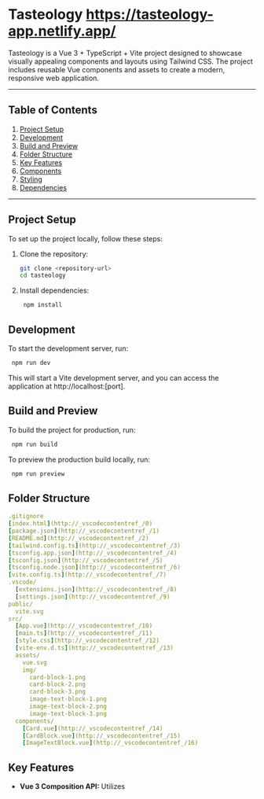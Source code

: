 # Tasteology https://tasteology-app.netlify.app/

Tasteology is a Vue 3 + TypeScript + Vite project designed to showcase visually appealing components and layouts using Tailwind CSS. The project includes reusable Vue components and assets to create a modern, responsive web application.

---

## Table of Contents

1. [Project Setup](#project-setup)
2. [Development](#development)
3. [Build and Preview](#build-and-preview)
4. [Folder Structure](#folder-structure)
5. [Key Features](#key-features)
6. [Components](#components)
7. [Styling](#styling)
8. [Dependencies](#dependencies)

---

## Project Setup

To set up the project locally, follow these steps:

1. Clone the repository:
   ```sh
   git clone <repository-url>
   cd tasteology
   ```

2. Install dependencies:
   ```sh
    npm install
   ```

## Development

 To start the development server, run:

   ```sh
    npm run dev
   ```
  This will start a Vite development server, and you can access the application at http://localhost:[port].

## Build and Preview

To build the project for production, run:

   ```sh
    npm run build
   ```

  To preview the production build locally, run:

   ```sh
    npm run preview
   ```

## Folder Structure

```yaml
.gitignore
[index.html](http://_vscodecontentref_/0)
[package.json](http://_vscodecontentref_/1)
[README.md](http://_vscodecontentref_/2)
[tailwind.config.ts](http://_vscodecontentref_/3)
[tsconfig.app.json](http://_vscodecontentref_/4)
[tsconfig.json](http://_vscodecontentref_/5)
[tsconfig.node.json](http://_vscodecontentref_/6)
[vite.config.ts](http://_vscodecontentref_/7)
.vscode/
  [extensions.json](http://_vscodecontentref_/8)
  [settings.json](http://_vscodecontentref_/9)
public/
  vite.svg
src/
  [App.vue](http://_vscodecontentref_/10)
  [main.ts](http://_vscodecontentref_/11)
  [style.css](http://_vscodecontentref_/12)
  [vite-env.d.ts](http://_vscodecontentref_/13)
  assets/
    vue.svg
    img/
      card-block-1.png
      card-block-2.png
      card-block-3.png
      image-text-block-1.png
      image-text-block-2.png
      image-text-block-3.png
  components/
    [Card.vue](http://_vscodecontentref_/14)
    [CardBlock.vue](http://_vscodecontentref_/15)
    [ImageTextBlock.vue](http://_vscodecontentref_/16)
```
## Key Features

- **Vue 3 Composition API:** Utilizes <code><script setup></code> for concise and efficient component development.
- **TypeScript:** Ensures type safety and better developer experience.
- **Tailwind CSS:** Provides utility-first styling for rapid UI development.
- **Vite:** Fast build tool and development server.
- **Reusable Components:** Modular and reusable Vue components for scalability.

## Components

<code>Card.vue</code>
- Displays an image, title, and description.
- Props:
  - **image** (String, required): Path to the image.
  - **title** (String): Title of the card.
  - **description** (String): Description text.

<code>CardBlock.vue</code>
  - A collection of cards displayed in a grid layout.
  - Uses the Card component to render individual cards.
  - Data:
    - Array of card objects with title, image, and description.

<code>ImageTextBlock.vue</code>
 - Displays a grid of images alongside a descriptive article.
  - Data:
    - Array of image objects with image and class properties.

## Styling
The project uses Tailwind CSS for styling. Key customizations include:
  - **Custom Fonts:** Open Sans is imported and applied globally.
  - **Dark Mode:** Enabled by default using the dark variant.
  - **Responsive Design:** Tailwind utilities ensure layouts adapt to different screen sizes.


## Dependencies
Production Dependencies
  - **vue:** Core Vue 3 library.
  - **tailwindcss:** Utility-first CSS framework.
  - **@tailwindcss/vite:** Tailwind CSS integration with Vite.

## Development Dependencies
  - **vite:** Build tool and development server.
  - **@vitejs/plugin-vue:** Vue plugin for Vite.
  - **typescript:** TypeScript language support.
  - **vue-tsc:** TypeScript type checking for Vue components.
  - **@vue/tsconfig:** Shared TypeScript configuration for Vue projects.
  - **@types/node:** TypeScript definitions for Node.js.

## Additional Notes
  - **IDE Support:** Recommended to use Visual Studio Code with the Volar extension for Vue 3 support.
  - **Custom Configuration:**
    - Tailwind CSS is configured in <code>tailwind.config.ts</code>.
    - TypeScript configurations are split across <code>tsconfig.json</code>, <code>tsconfig.app.json</code>, and <code>tsconfig.node.json</code>.
